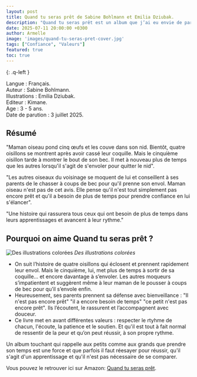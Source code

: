 ```yaml
---
layout: post
title: Quand tu seras prêt de Sabine Bohlmann et Emilia Dziubak.
description: "Quand tu seras prêt est un album que j’ai eu envie de partager ici, car il résonne avec ce que j’observe chez mon fils : ce besoin de prendre son temps, de réessayer, d'avoir peur de ne pas réussir."
date: 2025-07-11 20:00:00 +0300
author: Armelle
image: 'images/quand-tu-seras-pret-cover.jpg'
tags: ["Confiance", "Valeurs"]
featured: true
toc: true
---
```


{: .q-left }

Langue : Français.  
Auteur : Sabine Bohlmann.   
Illustrations : Emilia Dziubak.                   
Editeur : Kimane.            
Age :  3 - 5 ans.                         
Date de parution : 3 juillet 2025.          

## Résumé

"Maman oiseau pond cinq œufs et les couve dans son nid. Bientôt, quatre oisillons se montrent après avoir cassé leur coquille. Mais le cinquième oisillon tarde à montrer le bout de son bec. Il met à nouveau plus de temps que les autres lorsqu'il s'agit de s'envoler pour quitter le nid".

"Les autres oiseaux du voisinage se moquent de lui et conseillent à ses parents de le chasser à coups de bec pour qu'il prenne son envol. Maman oiseau n'est pas de cet avis. Elle pense qu'il n'est tout simplement pas encore prêt et qu'il a besoin de plus de temps pour prendre confiance en lui s'élancer".

"Une histoire qui rassurera tous ceux qui ont besoin de plus de temps dans leurs apprentissages et avancent à leur rythme."

## Pourquoi on aime Quand tu seras prêt ?

![Des illustrations colorées](images/quand-tu-seras-pret-int.jpg)
*Des illustrations colorées*
- On suit l’histoire de quatre oisillons qui éclosent et prennent rapidement leur envol. Mais le cinquième, lui, met plus de temps à sortir de sa coquille… et encore davantage à s’envoler. Les autres moqueurs s’impatientent et suggèrent même à leur maman de le pousser à coups de bec pour qu’il s’envole enfin.
- Heureusement, ses parents prennent sa défense avec bienveillance : "Il n'est pas encore prêt" "il a encore besoin de temps" "ce petit n'est pas encore prêt". Ils l’écoutent, le rassurent et l’accompagnent avec douceur.
- Ce livre met en avant différentes valeurs : respecter le rtyhme de chacun, l'écoute, la patience et le soutien. Et qu'il est tout à fait normal de ressentir de la peur et qu’on peut réussir, à son propre rythme.

Un album touchant qui rappelle aux petits comme aux grands que prendre son temps est une force et que parfois il faut réesayer pour réussir, qu'il s'agit d'un apprentissage et qu'il n'est pas nécessaire de se comparer. 

Vous pouvez le retrouver ici sur Amazon: [Quand tu seras prêt](https://amzn.to/4fja16F).



